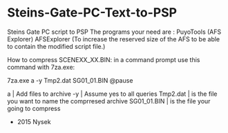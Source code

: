 # Steins-Gate-PC-Text-to-PSP
Steins Gate PC script to PSP
The programs your need are :
PuyoTools (AFS Explorer)
AFSExplorer (To increase the reserved size of the AFS to be able to contain the modified script file.)

How to compress SCENEXX_XX.BIN:
in a command prompt use this command with 7za.exe:

7za.exe a -y Tmp2.dat SG01_01.BIN
@pause

 a | Add files to archive
-y | Assume yes to all queries
Tmp2.dat | is the file you want to name the comprresed archive
SG01_01.BIN | is the file your going to compress

- 2015 Nysek

